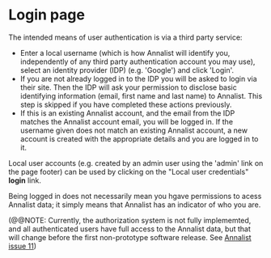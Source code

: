 # Login page

The intended means of user authentication is via a third party service:

* Enter a local username (which is how Annalist will identify you, independently of any third party authentication account you may use), select an identity provider (IDP) (e.g. 'Google') and click 'Login'.
* If you are not already logged in to the IDP you will be asked to login via their site.  Then the IDP will ask your permission to disclose basic identifying information (email, first name and last name) to Annalist.  This step is skipped if you have completed these actions previously.
* If this is an existing Annalist account, and the email from the IDP matches the Annalist account email, you will be logged in.  If the username given does not match an existing Annalist account, a new account is created with the appropriate details and you are logged in to it.

Local user accounts (e.g. created by an admin user using the 'admin' link on the page footer) can be used by clicking on the "Local user credentials" **login** link.

Being logged in does not necessarily mean you hgave permissions to acess Annalist data;  it simply means that Annalist has an indicator of who you are.

(@@NOTE: Currently, the authorization system is not fully implememted, and all authenticated users have full access to the Annalist data, but that will change before the first non-prototype software release.  See [Annalist issue 11](https://github.com/gklyne/annalist/issues/11))

